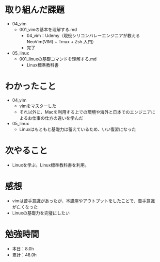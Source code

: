 # 取り組んだ課題
* 04_vim
  * 001_vimの基本を理解する.md
    * 04_vim：Udemy（現役シリコンバレーエンジニアが教える NeoVim(VIM) + Tmux + Zsh 入門）
    * 完了
* 05_linux
  * 001_linuxの基礎コマンドを理解する.md
    * Linux標準教科書

# わかったこと
* 04_vim
  * vimをマスターした
  * それ以外に、Macを利用する上での環境や海外と日本でのエンジニアによるお仕事の仕方の違いを学んだ
* 05_linux
  * Linuxはもともと基礎力は蓄えているため、いい復習になった

# 次やること
* Linuxを学ぶ。Linux標準教科書を利用。

# 感想
* vimは苦手意識があったが、本講座やアウトプットをしたことで、苦手意識が亡くなった
* Linuxの基礎力を完璧にしたい

# 勉強時間
* 本日：8.0h
* 累計：48.0h
